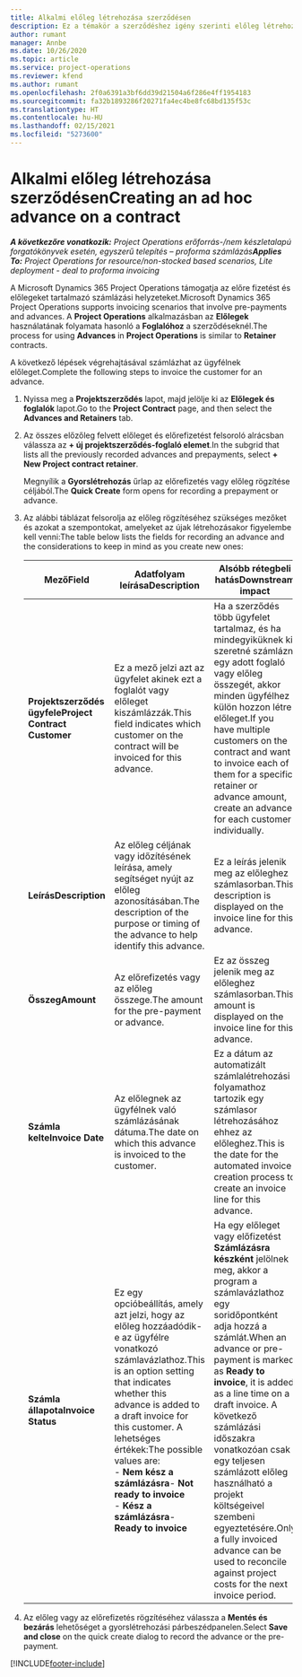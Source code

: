 ```yaml
---
title: Alkalmi előleg létrehozása szerződésen
description: Ez a témakör a szerződéshez igény szerinti előleg létrehozásával kapcsolatban tartalmaz tájékoztatást.
author: rumant
manager: Annbe
ms.date: 10/26/2020
ms.topic: article
ms.service: project-operations
ms.reviewer: kfend
ms.author: rumant
ms.openlocfilehash: 2f0a6391a3bf6dd39d21504a6f286e4ff1954183
ms.sourcegitcommit: fa32b1893286f20271fa4ec4be8fc68bd135f53c
ms.translationtype: HT
ms.contentlocale: hu-HU
ms.lasthandoff: 02/15/2021
ms.locfileid: "5273600"
---
```

# <a name="creating-an-ad-hoc-advance-on-a-contract"></a><span data-ttu-id="d211c-103">Alkalmi előleg létrehozása szerződésen</span><span class="sxs-lookup"><span data-stu-id="d211c-103">Creating an ad hoc advance on a contract</span></span>

<span data-ttu-id="d211c-104">_**A következőre vonatkozik:** Project Operations erőforrás-/nem készletalapú forgatókönyvek esetén, egyszerű telepítés – proforma számlázás_</span><span class="sxs-lookup"><span data-stu-id="d211c-104">_**Applies To:** Project Operations for resource/non-stocked based scenarios, Lite deployment - deal to proforma invoicing_</span></span>

<span data-ttu-id="d211c-105">A Microsoft Dynamics 365 Project Operations támogatja az előre fizetést és előlegeket tartalmazó számlázási helyzeteket.</span><span class="sxs-lookup"><span data-stu-id="d211c-105">Microsoft Dynamics 365 Project Operations supports invoicing scenarios that involve pre-payments and advances.</span></span> <span data-ttu-id="d211c-106">A **Project Operations** alkalmazásban az **Előlegek** használatának folyamata hasonló a **Foglalóhoz** a szerződéseknél.</span><span class="sxs-lookup"><span data-stu-id="d211c-106">The process for using **Advances** in **Project Operations** is similar to **Retainer** contracts.</span></span> 

<span data-ttu-id="d211c-107">A következő lépések végrehajtásával számlázhat az ügyfélnek előleget.</span><span class="sxs-lookup"><span data-stu-id="d211c-107">Complete the following steps to invoice the customer for an advance.</span></span>

1. <span data-ttu-id="d211c-108">Nyissa meg a **Projektszerződés** lapot, majd jelölje ki az **Előlegek és foglalók** lapot.</span><span class="sxs-lookup"><span data-stu-id="d211c-108">Go to the **Project Contract** page, and then select the **Advances and Retainers** tab.</span></span>
2. <span data-ttu-id="d211c-109">Az összes előzőleg felvett előleget és előrefizetést felsoroló alrácsban válassza az **+ új projektszerződés-foglaló elemet**.</span><span class="sxs-lookup"><span data-stu-id="d211c-109">In the subgrid that lists all the previously recorded advances and prepayments, select **+ New Project contract retainer**.</span></span> 

    <span data-ttu-id="d211c-110">Megnyílik a **Gyorslétrehozás** űrlap az előrefizetés vagy előleg rögzítése céljából.</span><span class="sxs-lookup"><span data-stu-id="d211c-110">The **Quick Create** form opens for recording a prepayment or advance.</span></span>
    
3. <span data-ttu-id="d211c-111">Az alábbi táblázat felsorolja az előleg rögzítéséhez szükséges mezőket és azokat a szempontokat, amelyeket az újak létrehozásakor figyelembe kell venni:</span><span class="sxs-lookup"><span data-stu-id="d211c-111">The table below lists the fields for recording an advance and the considerations to keep in mind as you create new ones:</span></span>

    | <span data-ttu-id="d211c-112">Mező</span><span class="sxs-lookup"><span data-stu-id="d211c-112">Field</span></span> | <span data-ttu-id="d211c-113">Adatfolyam leírása</span><span class="sxs-lookup"><span data-stu-id="d211c-113">Description</span></span> | <span data-ttu-id="d211c-114">Alsóbb rétegbeli hatás</span><span class="sxs-lookup"><span data-stu-id="d211c-114">Downstream impact</span></span> |
    | --- | --- | --- |
    | <span data-ttu-id="d211c-115">**Projektszerződés ügyfele**</span><span class="sxs-lookup"><span data-stu-id="d211c-115">**Project Contract Customer**</span></span> | <span data-ttu-id="d211c-116">Ez a mező jelzi azt az ügyfelet akinek ezt a foglalót vagy előleget kiszámlázzák.</span><span class="sxs-lookup"><span data-stu-id="d211c-116">This field indicates which customer on the contract will be invoiced for this advance.</span></span> | <span data-ttu-id="d211c-117">Ha a szerződés több ügyfelet tartalmaz, és ha mindegyiküknek ki szeretné számlázni egy adott foglaló vagy előleg összegét, akkor minden ügyfélhez külön hozzon létre előleget.</span><span class="sxs-lookup"><span data-stu-id="d211c-117">If you have multiple customers on the contract and want to invoice each of them for a specific retainer or advance amount, create an advance for each customer individually.</span></span> |
    | <span data-ttu-id="d211c-118">**Leírás**</span><span class="sxs-lookup"><span data-stu-id="d211c-118">**Description**</span></span> | <span data-ttu-id="d211c-119">Az előleg céljának vagy időzítésének leírása, amely segítséget nyújt az előleg azonosításában.</span><span class="sxs-lookup"><span data-stu-id="d211c-119">The description of the purpose or timing of the advance to help identify this advance.</span></span> | <span data-ttu-id="d211c-120">Ez a leírás jelenik meg az előleghez számlasorban.</span><span class="sxs-lookup"><span data-stu-id="d211c-120">This description is displayed on the invoice line for this advance.</span></span> |
    | <span data-ttu-id="d211c-121">**Összeg**</span><span class="sxs-lookup"><span data-stu-id="d211c-121">**Amount**</span></span> | <span data-ttu-id="d211c-122">Az előrefizetés vagy az előleg összege.</span><span class="sxs-lookup"><span data-stu-id="d211c-122">The amount for the pre-payment or advance.</span></span> | <span data-ttu-id="d211c-123">Ez az összeg jelenik meg az előleghez számlasorban.</span><span class="sxs-lookup"><span data-stu-id="d211c-123">This amount is displayed on the invoice line for this advance.</span></span> |
    | <span data-ttu-id="d211c-124">**Számla kelte**</span><span class="sxs-lookup"><span data-stu-id="d211c-124">**Invoice Date**</span></span> | <span data-ttu-id="d211c-125">Az előlegnek az ügyfélnek való számlázásának dátuma.</span><span class="sxs-lookup"><span data-stu-id="d211c-125">The date on which this advance is invoiced to the customer.</span></span> | <span data-ttu-id="d211c-126">Ez a dátum az automatizált számlalétrehozási folyamathoz tartozik egy számlasor létrehozásához ehhez az előleghez.</span><span class="sxs-lookup"><span data-stu-id="d211c-126">This is the date for the automated invoice creation process to create an invoice line for this advance.</span></span> |
    | <span data-ttu-id="d211c-127">**Számla állapota**</span><span class="sxs-lookup"><span data-stu-id="d211c-127">**Invoice Status**</span></span> | <span data-ttu-id="d211c-128">Ez egy opcióbeállítás, amely azt jelzi, hogy az előleg hozzáadódik-e az ügyfélre vonatkozó számlavázlathoz.</span><span class="sxs-lookup"><span data-stu-id="d211c-128">This is an option setting that indicates whether this advance is added to a draft invoice for this customer.</span></span> <span data-ttu-id="d211c-129">A lehetséges értékek:</span><span class="sxs-lookup"><span data-stu-id="d211c-129">The possible values are:</span></span></br><span data-ttu-id="d211c-130">- **Nem kész a számlázásra**</span><span class="sxs-lookup"><span data-stu-id="d211c-130">- **Not ready to invoice**</span></span></br><span data-ttu-id="d211c-131">- **Kész a számlázásra**</span><span class="sxs-lookup"><span data-stu-id="d211c-131">- **Ready to invoice**</span></span> | <span data-ttu-id="d211c-132">Ha egy előleget vagy előfizetést **Számlázásra készként** jelölnek meg, akkor a program a számlavázlathoz egy soridőpontként adja hozzá a számlát.</span><span class="sxs-lookup"><span data-stu-id="d211c-132">When an advance or pre-payment is marked as **Ready to invoice**, it is added as a line time on a draft invoice.</span></span> <span data-ttu-id="d211c-133">A következő számlázási időszakra vonatkozóan csak egy teljesen számlázott előleg használható a projekt költségeivel szembeni egyeztetésére.</span><span class="sxs-lookup"><span data-stu-id="d211c-133">Only a fully invoiced advance can be used to reconcile against project costs for the next invoice period.</span></span> |

4. <span data-ttu-id="d211c-134">Az előleg vagy az előrefizetés rögzítéséhez válassza a **Mentés és bezárás** lehetőséget a gyorslétrehozási párbeszédpanelen.</span><span class="sxs-lookup"><span data-stu-id="d211c-134">Select **Save and close** on the quick create dialog to record the advance or the pre-payment.</span></span>


[!INCLUDE[footer-include](../../includes/footer-banner.md)]